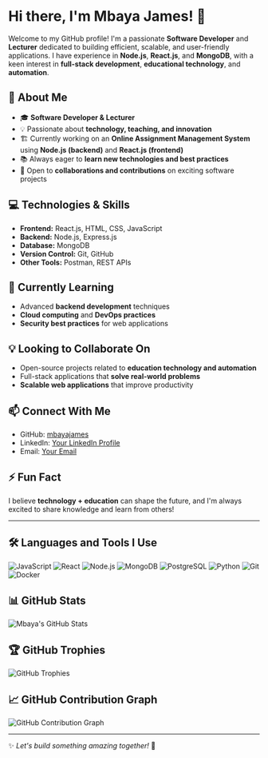 # Hi there, I'm Mbaya James! 👋

Welcome to my GitHub profile! I'm a passionate **Software Developer** and **Lecturer** dedicated to building efficient, scalable, and user-friendly applications. I have experience in **Node.js**, **React.js**, and **MongoDB**, with a keen interest in **full-stack development**, **educational technology**, and **automation**.

## 🚀 About Me
- 🎓 **Software Developer & Lecturer**
- 💡 Passionate about **technology, teaching, and innovation**
- 🏗️ Currently working on an **Online Assignment Management System** using **Node.js (backend)** and **React.js (frontend)**
- 📚 Always eager to **learn new technologies and best practices**
- 🤝 Open to **collaborations and contributions** on exciting software projects

## 💻 Technologies & Skills
- **Frontend:** React.js, HTML, CSS, JavaScript
- **Backend:** Node.js, Express.js
- **Database:** MongoDB
- **Version Control:** Git, GitHub
- **Other Tools:** Postman, REST APIs

## 🌱 Currently Learning
- Advanced **backend development** techniques
- **Cloud computing** and **DevOps practices**
- **Security best practices** for web applications

## 💡 Looking to Collaborate On
- Open-source projects related to **education technology and automation**
- Full-stack applications that **solve real-world problems**
- **Scalable web applications** that improve productivity

## 📫 Connect With Me
- GitHub: [mbayajames](https://github.com/mbayajames)
- LinkedIn: [Your LinkedIn Profile](#)
- Email: [Your Email](#)

## ⚡ Fun Fact
I believe **technology + education** can shape the future, and I'm always excited to share knowledge and learn from others!

---

## 🛠️ Languages and Tools I Use
![JavaScript](https://img.shields.io/badge/-JavaScript-F7DF1E?style=flat&logo=javascript&logoColor=black)
![React](https://img.shields.io/badge/-React-61DAFB?style=flat&logo=react&logoColor=black)
![Node.js](https://img.shields.io/badge/-Node.js-339933?style=flat&logo=node.js&logoColor=white)
![MongoDB](https://img.shields.io/badge/-MongoDB-47A248?style=flat&logo=mongodb&logoColor=white)
![PostgreSQL](https://img.shields.io/badge/-PostgreSQL-336791?style=flat&logo=postgresql&logoColor=white)
![Python](https://img.shields.io/badge/-Python-3776AB?style=flat&logo=python&logoColor=white)
![Git](https://img.shields.io/badge/-Git-F05032?style=flat&logo=git&logoColor=white)
![Docker](https://img.shields.io/badge/-Docker-2496ED?style=flat&logo=docker&logoColor=white)

## 📊 GitHub Stats
![Mbaya's GitHub Stats](https://github-readme-stats.vercel.app/api?username=mbayajames&show_icons=true&theme=radical)


## 🏆 GitHub Trophies
![GitHub Trophies](https://github-profile-trophy.vercel.app/?username=mbayajames&theme=darkhub)

## 📈 GitHub Contribution Graph
![GitHub Contribution Graph](https://activity-graph.herokuapp.com/graph?username=mbayajames&theme=react-dark)

---
✨ _Let's build something amazing together!_ 🚀

